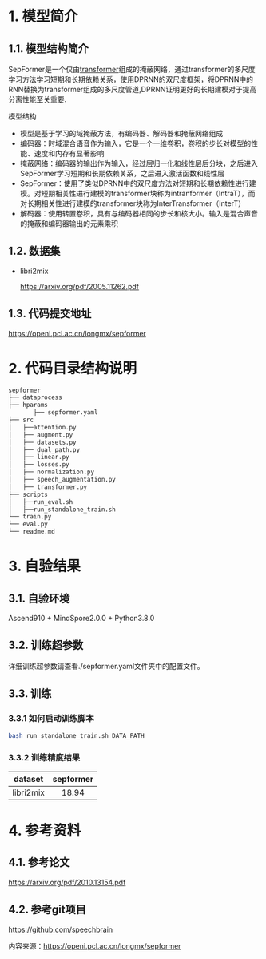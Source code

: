 # **1. 模型简介**

## **1.1. 模型结构简介**

SepFormer是一个仅由[transformer](https://so.csdn.net/so/search?q=transformer&spm=1001.2101.3001.7020)组成的掩蔽网络，通过transformer的多尺度学习方法学习短期和长期依赖关系，使用DPRNN的双尺度框架，将DPRNN中的RNN替换为transformer组成的多尺度管道,DPRNN证明更好的长期建模对于提高分离性能至关重要.

模型结构

- 模型是基于学习的域掩蔽方法，有编码器、解码器和掩蔽网络组成
- 编码器：时域混合语音作为输入，它是一个一维卷积，卷积的步长对模型的性能、速度和内存有显著影响
- 掩蔽网络：编码器的输出作为输入，经过层归一化和线性层后分块，之后进入SepFormer学习短期和长期依赖关系，之后进入激活函数和线性层
- SepFormer：使用了类似DPRNN中的双尺度方法对短期和长期依赖性进行建模。对短期相关性进行建模的transformer块称为intranformer（IntraT），而对长期相关性进行建模的transformer块称为InterTransformer（InterT）
- 解码器：使用转置卷积，具有与编码器相同的步长和核大小。输入是混合声音的掩蔽和编码器输出的元素乘积
  

## **1.2. 数据集**

- libri2mix

  https://arxiv.org/pdf/2005.11262.pdf

## **1.3. 代码提交地址**

https://openi.pcl.ac.cn/longmx/sepformer

# **2. 代码目录结构说明**

```bash
sepformer
├── dataprocess
├── hparams
       ├── sepformer.yaml
├── src
│   ├──attention.py
│   ├── augment.py
│   ├── datasets.py
│   ├── dual_path.py
│   ├── linear.py
│   ├── losses.py
│   ├── normalization.py
│   ├── speech_augmentation.py
│   ├── transformer.py
├── scripts
│   ├──run_eval.sh
│   ├──run_standalone_train.sh
└── train.py
└── eval.py
└── readme.md
```
# **3. 自验结果**

## **3.1. 自验环境**

Ascend910 + MindSpore2.0.0 + Python3.8.0

## **3.2. 训练超参数**

详细训练超参数请查看./sepformer.yaml文件夹中的配置文件。

## **3.3. 训练**

### **3.3.1 如何启动训练脚本**

```bash
bash run_standalone_train.sh DATA_PATH
```

### **3.3.2 训练精度结果**

|  dataset  | sepformer |
| :-------: | :-------: |
| libri2mix |   18.94   |




# **4. 参考资料**

## **4.1. 参考论文**

https://arxiv.org/pdf/2010.13154.pdf

## **4.2. 参考git项目**

https://github.com/speechbrain


内容来源：https://openi.pcl.ac.cn/longmx/sepformer



